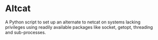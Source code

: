 # Altcat

A Python script to set up an alternate to netcat on systems lacking privileges using readily available packages like socket, getopt, threading and sub-processes.
